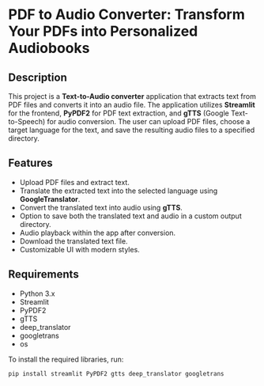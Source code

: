 # PDF to Audio Converter: Transform Your PDFs into Personalized Audiobooks

## Description
This project is a **Text-to-Audio converter** application that extracts text from PDF files and converts it into an audio file. The application utilizes **Streamlit** for the frontend, **PyPDF2** for PDF text extraction, and **gTTS** (Google Text-to-Speech) for audio conversion. The user can upload PDF files, choose a target language for the text, and save the resulting audio files to a specified directory.

## Features
- Upload PDF files and extract text.
- Translate the extracted text into the selected language using **GoogleTranslator**.
- Convert the translated text into audio using **gTTS**.
- Option to save both the translated text and audio in a custom output directory.
- Audio playback within the app after conversion.
- Download the translated text file.
- Customizable UI with modern styles.

## Requirements
- Python 3.x
- Streamlit
- PyPDF2
- gTTS
- deep_translator
- googletrans
- os

To install the required libraries, run:

```bash
pip install streamlit PyPDF2 gtts deep_translator googletrans
